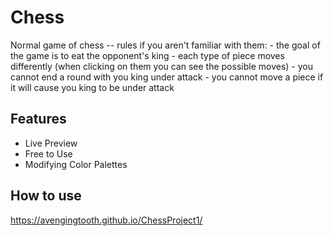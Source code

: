 # Chess
Normal game of chess
-- rules if you aren't familiar with them:
    - the goal of the game is to eat the opponent's king
    - each type of piece moves differently (when clicking on them you can see the possible moves)
    - you cannot end a round with you king under attack
    - you cannot move a piece if it will cause you king to be under attack

## Features
- Live Preview
- Free to Use
- Modifying Color Palettes

## How to use
https://avengingtooth.github.io/ChessProject1/

